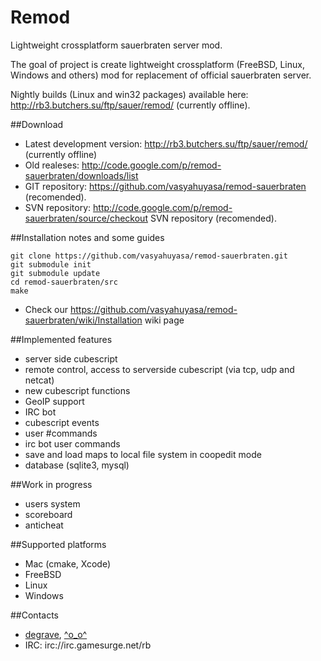# Remod
Lightweight crossplatform sauerbraten server mod.

The goal of project is create lightweight crossplatform (FreeBSD, Linux, Windows and others) mod for replacement of official sauerbraten server.

Nightly builds (Linux and win32 packages) available here: http://rb3.butchers.su/ftp/sauer/remod/ (currently offline).

##Download
  * Latest development version: http://rb3.butchers.su/ftp/sauer/remod/ (currently offline)
  * Old realeses: http://code.google.com/p/remod-sauerbraten/downloads/list
  * GIT repository: https://github.com/vasyahuyasa/remod-sauerbraten (recomended).
  * SVN repository: http://code.google.com/p/remod-sauerbraten/source/checkout SVN repository (recomended).

##Installation notes and some guides
```
git clone https://github.com/vasyahuyasa/remod-sauerbraten.git
git submodule init
git submodule update
cd remod-sauerbraten/src
make
```
  * Check our https://github.com/vasyahuyasa/remod-sauerbraten/wiki/Installation wiki page

##Implemented features
  * server side cubescript
  * remote control, access to serverside cubescript (via tcp, udp and netcat)
  * new cubescript functions
  * GeoIP support
  * IRC bot
  * cubescript events
  * user #commands
  * irc bot user commands
  * save and load maps to local file system in coopedit mode
  * database (sqlite3, mysql)

##Work in progress
  * users system
  * scoreboard
  * anticheat

##Supported platforms
  * Mac (cmake, Xcode)
  * FreeBSD 
  * Linux
  * Windows

##Contacts
  * [degrave](https://github.com/vasyahuyasa), [^o_o^](https://github.com/rmhmlhr)
  * IRC: irc://irc.gamesurge.net/rb

